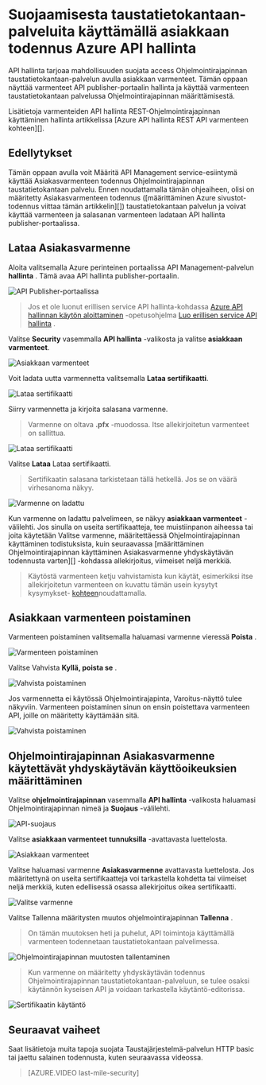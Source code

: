 <properties 
    pageTitle="Suojaamisesta taustatietokantaan-palveluita käyttämällä asiakkaan todennus Azure API hallinta" 
    description="Tietoja suojatun taustatietokantaan-palveluita käyttämällä Asiakasvarmenteen todennus Azure API hallinnassa." 
    services="api-management" 
    documentationCenter="" 
    authors="steved0x" 
    manager="erikre" 
    editor=""/>

<tags 
    ms.service="api-management" 
    ms.workload="mobile" 
    ms.tgt_pltfrm="na" 
    ms.devlang="na" 
    ms.topic="article" 
    ms.date="10/25/2016" 
    ms.author="sdanie"/>

# <a name="how-to-secure-back-end-services-using-client-certificate-authentication-in-azure-api-management"></a>Suojaamisesta taustatietokantaan-palveluita käyttämällä asiakkaan todennus Azure API hallinta

API hallinta tarjoaa mahdollisuuden suojata access Ohjelmointirajapinnan taustatietokantaan-palvelun avulla asiakkaan varmenteet. Tämän oppaan näyttää varmenteet API publisher-portaalin hallinta ja käyttää varmenteen taustatietokantaan palvelussa Ohjelmointirajapinnan määrittämisestä.

Lisätietoja varmenteiden API hallinta REST-Ohjelmointirajapinnan käyttäminen hallinta artikkelissa [Azure API hallinta REST API varmenteen kohteen][].

## <a name="prerequisites"> </a>Edellytykset

Tämän oppaan avulla voit Määritä API Management service-esiintymä käyttää Asiakasvarmenteen todennus Ohjelmointirajapinnan taustatietokantaan palvelu. Ennen noudattamalla tämän ohjeaiheen, olisi on määritetty Asiakasvarmenteen todennus ([määrittäminen Azure sivustot-todennus viittaa tämän artikkelin][]) taustatietokantaan palvelun ja voivat käyttää varmenteen ja salasanan varmenteen ladataan API hallinta publisher-portaalissa.

## <a name="step1"> </a>Lataa Asiakasvarmenne

Aloita valitsemalla Azure perinteinen portaalissa API Management-palvelun **hallinta** . Tämä avaa API hallinta publisher-portaalin.

![API Publisher-portaalissa][api-management-management-console]

>Jos et ole luonut erillisen service API hallinta-kohdassa [Azure API hallinnan käytön aloittaminen][] -opetusohjelma [Luo erillisen service API hallinta][] .

Valitse **Security** vasemmalla **API hallinta** -valikosta ja valitse **asiakkaan varmenteet**.

![Asiakkaan varmenteet][api-management-security-client-certificates]

Voit ladata uutta varmennetta valitsemalla **Lataa sertifikaatti**.

![Lataa sertifikaatti][api-management-upload-certificate]

Siirry varmennetta ja kirjoita salasana varmenne.

>Varmenne on oltava **.pfx** -muodossa. Itse allekirjoitetun varmenteet on sallittua.

![Lataa sertifikaatti][api-management-upload-certificate-form]

Valitse **Lataa** Lataa sertifikaatti.

>Sertifikaatin salasana tarkistetaan tällä hetkellä. Jos se on väärä virhesanoma näkyy.

![Varmenne on ladattu][api-management-certificate-uploaded]

Kun varmenne on ladattu palvelimeen, se näkyy **asiakkaan varmenteet** -välilehti. Jos sinulla on useita sertifikaatteja, tee muistiinpanon aiheessa tai joita käytetään Valitse varmenne, määritettäessä Ohjelmointirajapinnan käyttäminen todistuksista, kuin seuraavassa [määrittäminen Ohjelmointirajapinnan käyttäminen Asiakasvarmenne yhdyskäytävän todennusta varten][] -kohdassa allekirjoitus, viimeiset neljä merkkiä.

>Käytöstä varmenteen ketju vahvistamista kun käytät, esimerkiksi itse allekirjoitetun varmenteen on kuvattu tämän usein kysytyt kysymykset- [kohteen](api-management-faq.md#can-i-use-a-self-signed-ssl-certificate-for-a-back-end)noudattamalla.

## <a name="step1a"> </a>Asiakkaan varmenteen poistaminen

Varmenteen poistaminen valitsemalla haluamasi varmenne vieressä **Poista** .

![Varmenteen poistaminen][api-management-certificate-delete]

Valitse Vahvista **Kyllä, poista se** .

![Vahvista poistaminen][api-management-confirm-delete]

Jos varmennetta ei käytössä Ohjelmointirajapinta, Varoitus-näyttö tulee näkyviin. Varmenteen poistaminen sinun on ensin poistettava varmenteen API, joille on määritetty käyttämään sitä.

![Vahvista poistaminen][api-management-confirm-delete-policy]

## <a name="step2"> </a>Ohjelmointirajapinnan Asiakasvarmenne käytettävät yhdyskäytävän käyttöoikeuksien määrittäminen

Valitse **ohjelmointirajapinnan** vasemmalla **API hallinta** -valikosta haluamasi Ohjelmointirajapinnan nimeä ja **Suojaus** -välilehti.

![API-suojaus][api-management-api-security]

Valitse **asiakkaan varmenteet** **tunnuksilla** -avattavasta luettelosta.

![Asiakkaan varmenteet][api-management-mutual-certificates]

Valitse haluamasi varmenne **Asiakasvarmenne** avattavasta luettelosta. Jos määritettynä on useita sertifikaatteja voi tarkastella kohdetta tai viimeiset neljä merkkiä, kuten edellisessä osassa allekirjoitus oikea sertifikaatti.

![Valitse varmenne][api-management-select-certificate]

Valitse Tallenna määritysten muutos ohjelmointirajapinnan **Tallenna** .

>On tämän muutoksen heti ja puhelut, API toimintoja käyttämällä varmenteen todennetaan taustatietokantaan palvelimessa.

![Ohjelmointirajapinnan muutosten tallentaminen][api-management-save-api]

>Kun varmenne on määritetty yhdyskäytävän todennus Ohjelmointirajapinnan taustatietokantaan-palveluun, se tulee osaksi käytännön kyseisen API ja voidaan tarkastella käytäntö-editorissa.

![Sertifikaatin käytäntö][api-management-certificate-policy]

## <a name="next-steps"></a>Seuraavat vaiheet

Saat lisätietoja muita tapoja suojata Taustajärjestelmä-palvelun HTTP basic tai jaettu salainen todennusta, kuten seuraavassa videossa.

> [AZURE.VIDEO last-mile-security]

[api-management-management-console]: ./media/api-management-howto-mutual-certificates/api-management-management-console.png
[api-management-security-client-certificates]: ./media/api-management-howto-mutual-certificates/api-management-security-client-certificates.png
[api-management-upload-certificate]: ./media/api-management-howto-mutual-certificates/api-management-upload-certificate.png
[api-management-upload-certificate-form]: ./media/api-management-howto-mutual-certificates/api-management-upload-certificate-form.png
[api-management-certificate-uploaded]: ./media/api-management-howto-mutual-certificates/api-management-certificate-uploaded.png
[api-management-api-security]: ./media/api-management-howto-mutual-certificates/api-management-api-security.png
[api-management-mutual-certificates]: ./media/api-management-howto-mutual-certificates/api-management-mutual-certificates.png
[api-management-select-certificate]: ./media/api-management-howto-mutual-certificates/api-management-select-certificate.png
[api-management-save-api]: ./media/api-management-howto-mutual-certificates/api-management-save-api.png
[api-management-certificate-policy]: ./media/api-management-howto-mutual-certificates/api-management-certificate-policy.png
[api-management-certificate-delete]: ./media/api-management-howto-mutual-certificates/api-management-certificate-delete.png
[api-management-confirm-delete]: ./media/api-management-howto-mutual-certificates/api-management-confirm-delete.png
[api-management-confirm-delete-policy]: ./media/api-management-howto-mutual-certificates/api-management-confirm-delete-policy.png



[How to add operations to an API]: api-management-howto-add-operations.md
[How to add and publish a product]: api-management-howto-add-products.md
[Monitoring and analytics]: ../api-management-monitoring.md
[Add APIs to a product]: api-management-howto-add-products.md#add-apis
[Publish a product]: api-management-howto-add-products.md#publish-product
[Azure API hallinnan käytön aloittaminen]: api-management-get-started.md
[API Management policy reference]: api-management-policy-reference.md
[Caching policies]: api-management-policy-reference.md#caching-policies
[Luo erillisen service API hallinta]: api-management-get-started.md#create-service-instance

[Azure API hallinta REST API varmenteen kohde]: http://msdn.microsoft.com/library/azure/dn783483.aspx
[WebApp-GraphAPI-DotNet]: https://github.com/AzureADSamples/WebApp-GraphAPI-DotNet
[Voit määrittää todennus-Azure sivustojen viitata tässä artikkelissa]: https://azure.microsoft.com/en-us/documentation/articles/app-service-web-configure-tls-mutual-auth/

[Prerequisites]: #prerequisites
[Upload a client certificate]: #step1
[Delete a client certificate]: #step1a
[Määritä Ohjelmointirajapinnan käyttäminen Asiakasvarmenne yhdyskäytävän todennusta varten]: #step2
[Test the configuration by calling an operation in the Developer Portal]: #step3
[Next steps]: #next-steps


 

